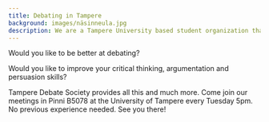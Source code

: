 ```yaml
---
title: Debating in Tampere
background: images/näsinneula.jpg
description: We are a Tampere University based student organization that specializes in debating. We meet every Tuesday at 17.00 at PinniB, room number 5078.
---
```


Would you like to be better at debating?

Would you like to improve your critical thinking, argumentation and persuasion skills?

Tampere Debate Society provides all this and much more. Come join our meetings in Pinni B5078 at the University of Tampere every Tuesday 5pm. No previous experience needed. See you there!
